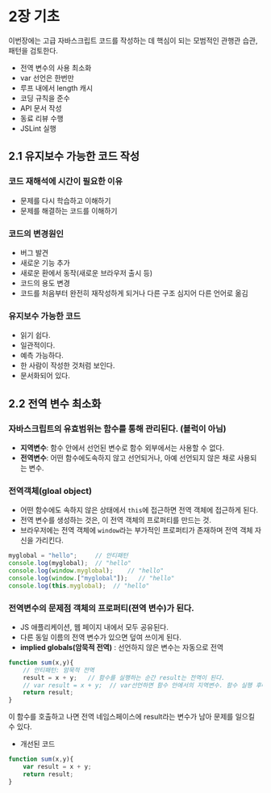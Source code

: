 # 2장 기초

이번장에는 고급 자바스크립트 코드를 작성하는 데 핵심이 되는 모범적인 관행관 습관, 패턴을 검토한다.

- 전역 변수의 사용 최소화
- var 선언은 한번만
- 루프 내에서 length 캐시
- 코딩 규칙을 준수
- API 문서 작성
- 동료 리뷰 수행
- JSLint 실행

## 2.1 유지보수 가능한 코드 작성

### 코드 재해석에 시간이 필요한 이유
- 문제를 다시 학습하고 이해하기
- 문제를 해결하는 코드를 이해하기

### 코드의 변경원인
- 버그 발견
- 새로운 기능 추가
- 새로운 환에서 동작(새로운 브라우저 출시 등)
- 코드의 용도 변경
- 코드를 처음부터 완전히 재작성하게 되거나 다른 구조 심지어 다른 언어로 옮김

### 유지보수 가능한 코드
- 읽기 쉽다.
- 일관적이다.
- 예측 가능하다.
- 한 사람이 작성한 것처럼 보인다.
- 문서화되어 있다.

## 2.2 전역 변수 최소화

### 자바스크립트의 **유효범위**는 **함수**를 통해 관리된다. (블럭이 아님)
- **지역변수**: 함수 안에서 선언된 변수로 함수 외부에서는 사용할 수 없다.
- **전역변수**: 어떤 함수에도속하지 않고 선언되거나, 아예 선언되지 않은 채로 사용되는 변수.

### 전역객체(gloal object)
- 어떤 함수에도 속하지 않은 상태에서 ``this``에 접근하면 전역 객체에 접근하게 된다.
- 전역 변수를 생성하는 것은, 이 전역 객체의 프로퍼티를 만드는 것.
- 브라우저에는 전역 객체에 ``window``라는 부가적인 프로퍼티가 존재하며 전역 객체 자신을 가리킨다.

```javascript
myglobal = "hello";     // 안티패턴
console.log(myglobal);  // "hello"
console.log(window.myglobal);    // "hello"
console.log(window.["myglobal"]);   // "hello"
console.log(this.myglobal);  // "hello"
```

### 전역변수의 문제점 객체의 프로퍼티(젼역 변수)가 된다.
- JS 애플리케이션, 웹 페이지 내에서 모두 공유된다.
- 다른 동일 이름의 전역 변수가 있으면 덮여 쓰이게 된다.
- **implied globals(암묵적 전역)** : 선언하지 않은 변수는 자동으로 전역

```javascript
function sum(x,y){
    // 안티패턴: 암묵적 전역
    result = x + y;   // 함수를 실행하는 순간 result는 전역이 된다.
    // var result = x + y;  // var선언하면 함수 안에서의 지역변수. 함수 실행 후에 result도 휘발된다.
    return result;
}
```

이 함수를 호출하고 나면 전역 네임스페이스에 result라는 변수가 남아 문제를 일으킬 수 있다.

- 개선된 코드
```javascript
function sum(x,y){
    var result = x + y;
    return result;
}
```